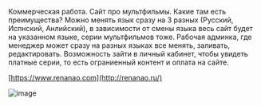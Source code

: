 Коммерческая работа.
Сайт про мультфильмы.
Какие там есть преимущества?
Можно менять язык сразу на 3 разных (Русский, Испнский, Анлийский), в зависимости от смены языка весь сайт будет на указанном языке, серии мультфильмов тоже.
Рабочая админка, где менеджер может сразу на разных языках все менять, заливать, редактировать.
Возможность зайти в личный кабинет, чтобы увидеть платные серии, то есть ограниенный контент и оплата на сайте.

[https://www.renanao.com](http://renanao.ru/)

![image](https://github.com/bandikost/renanao/assets/75956886/23fca494-96ee-46c5-aa46-904621b97729)
